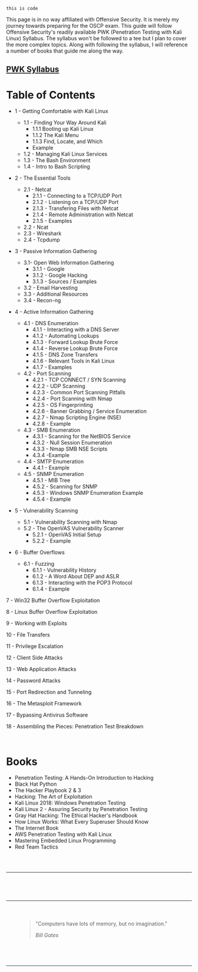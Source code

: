 `this is code`

<p>This page is in no way affiliated with Offensive Security. It is merely my journey towards preparing for the OSCP exam. This guide will follow Offensive Security's readily available PWK (Penetration Testing with Kali Linux) Syllabus. The syllabus won't be followed to a tee but I plan to cover the more complex topics. Along with following the syllabus, I will reference a number of books that guide me along the way. </p>


<h2 class="has-text-align-center"><a href="https://www.offensive-security.com/documentation/penetration-testing-with-kali.pdf">PWK Syllabus</a></h2>

# Table of Contents

* 1 - Getting Comfortable with Kali Linux
  * 1.1 - Finding Your Way Around Kali
    * 1.1.1 Booting up Kali Linux
    * 1.1.2 The Kali Menu
    * 1.1.3 Find, Locate, and Which
    * Example
  * 1.2 - Managing Kali Linux Services
  * 1.3 - The Bash Environment
  * 1.4 - Intro to Bash Scripting
 

* 2 - The Essential Tools
  * 2.1 - Netcat
     * 2.1.1 - Connecting to a TCP/UDP Port
     * 2.1.2 - Listening on a TCP/UDP Port
     * 2.1.3 - Transfering Files with Netcat
     * 2.1.4 - Remote Administration with Netcat
     * 2.1.5 - Examples
  * 2.2 - Ncat
  * 2.3 - Wireshark
  * 2.4 - Tcpdump


* 3 - Passive Information Gathering
  * 3.1- Open Web Information Gathering
    * 3.1.1 - Google
    * 3.1.2 - Google Hacking
    * 3.1.3 - Sources / Examples
  * 3.2 - Email Harvesting
  * 3.3 - Additional Resources
  * 3.4 - Recon-ng
    
* 4 - Active Information Gathering
  * 4.1 - DNS Enumeration
    * 4.1.1 - Interacting with a DNS Server
    * 4.1.2 - Automating Lookups
    * 4.1.3 - Forward Lookup Brute Force
    * 4.1.4 - Reverse Lookup Brute Force
    * 4.1.5 - DNS Zone Transfers
    * 4.1.6 - Relevant Tools in Kali Linux
    * 4.1.7 - Examples
  * 4.2 - Port Scanning
    * 4.2.1 - TCP CONNECT / SYN Scanning
    * 4.2.2 - UDP Scanning
    * 4.2.3 - Common Port Scanning Pitfalls
    * 4.2.4 - Port Scanning with Nmap
    * 4.2.5 - OS Fingerprinting
    * 4.2.6 - Banner Grabbing / Service Enumeration
    * 4.2.7 - Nmap Scripting Engine (NSE)
    * 4.2.8 - Example
  * 4.3 - SMB Enumeration
    * 4.3.1 - Scanning for the NetBIOS Service
    * 4.3.2 - Null Session Enumeration
    * 4.3.3 - Nmap SMB NSE Scripts
    * 4.3.4 -Example
  * 4.4 - SMTP Enumeration
    * 4.4.1 - Example
  * 4.5 - SNMP Enumeration
     * 4.5.1 - MIB Tree
     * 4.5.2 - Scanning for SNMP
     * 4.5.3 - Windows SNMP Enumeration Example
     * 4.5.4 - Example

* 5 - Vulnerability Scanning
  * 5.1 - Vulnerability Scanning with Nmap
  * 5.2 - The OpenVAS Vulnerability Scanner
      * 5.2.1 - OpenVAS Initial Setup
      * 5.2.2 - Example

* 6 - Buffer Overflows
  * 6.1 - Fuzzing
      * 6.1.1 - Vulnerability History
      * 6.1.2 - A Word About DEP and ASLR
      * 6.1.3 - Interacting with the POP3 Protocol
      * 6.1.4 - Example

<p>7 - Win32 Buffer Overflow Exploitation</p>

<p>8 - Linux Buffer Overflow Exploitation</p>

<p>9 - Working with Exploits</p>

<p>10 - File Transfers</p>

<p>11 - Privilege Escalation</p>

<p>12 - Client Side Attacks</p>

<p>13 - Web Application Attacks</p>

<p>14 - Password Attacks</p>

<p>15 - Port Redirection and Tunneling</p>

<p>16 - The Metasploit Framework</p>

<p>17 - Bypassing Antivirus Software</p>

<p>18 - Assembling the Pieces: Penetration Test Breakdown</p>




<!-- wp:spacer {"height":16,"className":"desktop-only"} -->
<div style="height:16px" aria-hidden="true" class="wp-block-spacer desktop-only"></div>
<!-- /wp:spacer -->



# Books

<ul><li>Penetration Testing: A  Hands-On Introduction to Hacking</li><li>Black Hat Python</li><li>The Hacker Playbook 2 &amp; 3</li><li>Hacking: The Art of Exploitation</li><li>Kali Linux 2018: Windows Penetration Testing</li><li>Kali Linux 2 - Assuring Security by Penetration Testing</li><li>Gray Hat Hacking: The Ethical Hacker's Handbook</li><li>How Linux Works: What Every Superuser Should Know</li><li>The Internet Book</li><li>AWS Penetration Testing with Kali Linux</li><li>Mastering Embedded Linux Programming</li><li>Red Team Tactics</li></ul>

<!-- wp:spacer {"height":16,"className":"desktop-only"} -->
<div style="height:16px" aria-hidden="true" class="wp-block-spacer desktop-only"></div>
<!-- /wp:spacer -->

<!-- wp:spacer {"height":16,"className":"desktop-only"} -->
<div style="height:16px" aria-hidden="true" class="wp-block-spacer desktop-only"></div>
<!-- /wp:spacer -->

<!-- wp:separator {"className":"is-style-wide"} -->
<hr class="wp-block-separator is-style-wide"/>
<!-- /wp:separator -->

<!-- wp:spacer {"height":16,"className":"desktop-only"} -->
<div style="height:16px" aria-hidden="true" class="wp-block-spacer desktop-only"></div>
<!-- /wp:spacer -->

<!-- wp:spacer {"height":16,"className":"desktop-only"} -->
<div style="height:16px" aria-hidden="true" class="wp-block-spacer desktop-only"></div>
<!-- /wp:spacer -->

<!-- wp:spacer {"height":16,"className":"desktop-only"} -->
<div style="height:16px" aria-hidden="true" class="wp-block-spacer desktop-only"></div>
<!-- /wp:spacer -->

<!-- wp:separator {"className":"is-style-wide"} -->
<hr class="wp-block-separator is-style-wide"/>
<!-- /wp:separator -->

<!-- wp:spacer {"height":16,"className":"desktop-only"} -->
<div style="height:16px" aria-hidden="true" class="wp-block-spacer desktop-only"></div>
<!-- /wp:spacer -->

<!-- wp:heading {"align":"center","level":3} -->
<h3 class="has-text-align-center"></h3>
<!-- /wp:heading -->

<!-- wp:pullquote -->
<figure class="wp-block-pullquote"><blockquote><p>"Computers have lots of memory, but no imagination."</p><cite>Bill Gates</cite></blockquote></figure>
<!-- /wp:pullquote -->

<!-- wp:spacer {"height":16,"className":"desktop-only"} -->
<div style="height:16px" aria-hidden="true" class="wp-block-spacer desktop-only"></div>
<!-- /wp:spacer -->

<!-- wp:columns {"align":"wide","className":"has-2-columns contact-section"} -->
<div class="wp-block-columns alignwide has-2-columns contact-section"><!-- wp:column -->
<div class="wp-block-column"><!-- wp:paragraph -->
<p></p>
<!-- /wp:paragraph -->

<!-- wp:paragraph -->
<p> </p>
<!-- /wp:paragraph --></div>
<!-- /wp:column -->

<!-- wp:column -->
<div class="wp-block-column"></div>
<!-- /wp:column --></div>
<!-- /wp:columns -->

<!-- wp:spacer {"height":16,"className":"desktop-only"} -->
<div style="height:16px" aria-hidden="true" class="wp-block-spacer desktop-only"></div>
<!-- /wp:spacer -->

<!-- wp:separator {"className":"is-style-wide"} -->
<hr class="wp-block-separator is-style-wide"/>
<!-- /wp:separator -->

<!-- wp:spacer {"height":16,"className":"desktop-only"} -->
<div style="height:16px" aria-hidden="true" class="wp-block-spacer desktop-only"></div>
<!-- /wp:spacer -->
